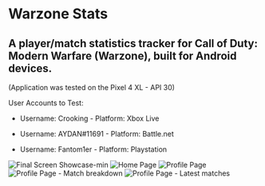 
# Warzone Stats
## A player/match statistics tracker for Call of Duty: Modern Warfare (Warzone), built for Android devices.

(Application was tested on the Pixel 4 XL - API 30)

User Accounts to Test:

* Username: Crooking - Platform: Xbox Live

* Username: AYDAN#11691 - Platform: Battle.net

* Username: Fantom1er - Platform: Playstation

![Final Screen Showcase-min](https://github.com/LouieCRK/warzone-stats/assets/55953362/d7dbb081-031f-44ad-af62-1d4f35e21415)
![Home Page](https://github.com/LouieCRK/warzone-stats/assets/55953362/1c5388f5-9fc8-4856-b830-88d47a5e5406)
![Profile Page](https://github.com/LouieCRK/warzone-stats/assets/55953362/dd24ec6a-e09c-4bf6-b41b-331695b9388a)
![Profile Page - Match breakdown](https://github.com/LouieCRK/warzone-stats/assets/55953362/8e5947ea-2674-4b24-b347-5edae2baac57)
![Profile Page - Latest matches](https://github.com/LouieCRK/warzone-stats/assets/55953362/b2b46642-3899-4dd7-a7e0-6fc8ac26b3ec)
